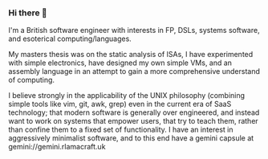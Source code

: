 ### Hi there 👋

I'm a British software engineer with interests in FP, DSLs, systems software, and esoterical computing/languages.

My masters thesis was on the static analysis of ISAs, I have experimented with simple electronics, have designed my own simple VMs, and an assembly language in an attempt to gain a more comprehensive understand of computing.

I believe strongly in the applicability of the UNIX philosophy (combining simple tools like vim, git, awk, grep) even in the current era of SaaS technology; that modern software is generally over engineered, and instead want to work on systems that empower users, that try to teach them, rather than confine them to a fixed set of functionality. I have an interest in aggressively minimalist software, and to this end have a gemini capsule at gemini://gemini.rlamacraft.uk
